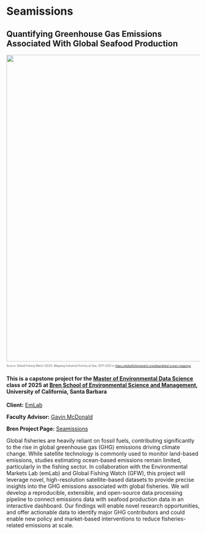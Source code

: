 # Seamissions
## Quantifying Greenhouse Gas Emissions Associated With Global Seafood Production

<img src="https://globalfishingwatch.org/wp-content/uploads/global_ocean_mapping_2017_2021_banner-1.webp" width="800"/>
<p style="font-size: 0.5em; color: #555;">
Source: Global Fishing Watch (2021). Mapping Industrial Activity at Sea, 2017–2021.\n
<a href="https://globalfishingwatch.org/data/global-ocean-mapping/" target="_blank">https://globalfishingwatch.org/data/global-ocean-mapping/</a>
</p>

#### This is a capstone project for the [Master of Environmental Data Science](https://bren.ucsb.edu/masters-programs/master-environmental-data-science) class of 2025 at [Bren School of Environmental Science and Management](https://bren.ucsb.edu/), University of California, Santa Barbara

**Client:** [EmLab](https://github.com/emlab-ucsb)

**Faculty Advisor:** [Gavin McDonald](https://github.com/gmcdonald-sfg)

**Bren Project Page:** [Seamissions](https://bren.ucsb.edu/projects/quantifying-greenhouse-gas-emissions-associated-global-seafood-production)

Global fisheries are heavily reliant on fossil fuels, contributing significantly to the rise in global greenhouse gas (GHG) emissions driving climate change. While satellite technology is commonly used to monitor land-based emissions, studies estimating ocean-based emissions remain limited, particularly in the fishing sector. In collaboration with the Environmental Markets Lab (emLab) and Global Fishing Watch (GFW), this project will leverage novel, high-resolution satellite-based datasets to provide precise insights into the GHG emissions associated with global fisheries. We will develop a reproducible, extensible, and open-source data processing pipeline to connect emissions data with seafood production data in an interactive dashboard. Our findings will enable novel research opportunities, and offer actionable data to identify major GHG contributors and could enable new policy and market-based interventions to reduce fisheries-related emissions at scale.
